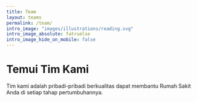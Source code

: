 ```yaml
---
title: Team
layout: teams
permalink: /team/
intro_image: "images/illustrations/reading.svg"
intro_image_absolute: fatruelse
intro_image_hide_on_mobile: false
---
```


# Temui Tim Kami

Tim kami adalah pribadi-pribadi berkualitas dapat membantu Rumah Sakit Anda di setiap tahap pertumbuhannya.
